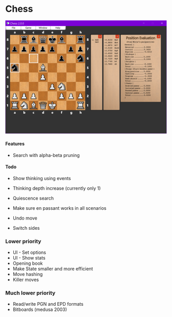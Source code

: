 # Chess

![Chess](screenshots/pic1.png)

#### Features
- Search with alpha-beta pruning

#### Todo
- Show thinking using events
- Thinking depth increase (currently only 1)

- Quiescence search
- Make sure en passant works in all scenarios

- Undo move
- Switch sides

### Lower priority
- UI - Set options
- UI - Show stats
- Opening book
- Make State smaller and more efficient
- Move hashing
- Killer moves

### Much lower priority
- Read/write PGN and EPD formats
- Bitboards (medusa 2003)
